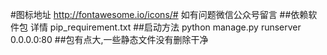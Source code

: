 #图标地址
http://fontawesome.io/icons/#
如有问题微信公众号留言
##依赖软件包
详情 pip_requirement.txt
##启动方法
python manage.py runserver 0.0.0.0:80 
##包有点大,一些静态文件没有删除干净
